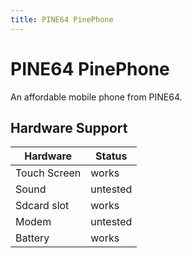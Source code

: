 ```yaml
---
title: PINE64 PinePhone
---
```


# PINE64 PinePhone

An affordable mobile phone from PINE64.

## Hardware Support

| Hardware     | Status   |
|--------------|----------|
| Touch Screen | works    |
| Sound        | untested |
| Sdcard slot  | works    |
| Modem        | untested |
| Battery      | works    |
